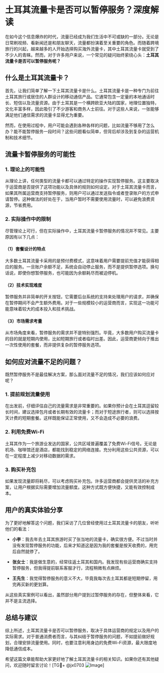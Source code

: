 # 土耳其流量卡是否可以暂停服务？深度解读

在如今这个信息爆炸的时代，流量已经成为我们生活中不可或缺的一部分。无论是日常刷视频、看新闻还是和朋友聊天，流量都扮演着至关重要的角色。而随着跨境旅行的兴起，越来越多的人开始选择购买海外流量卡，其中土耳其流量卡就受到了不少人的青睐。然而，对于许多用户来说，一个常见的疑问始终萦绕心头：**土耳其流量卡是否可以暂停服务呢？**

## 什么是土耳其流量卡？

首先，让我们简单了解一下土耳其流量卡是什么。土耳其流量卡是一种专门为前往土耳其旅行或居住的人群设计的移动通信产品。它通常包含一定量的本地通话时长、短信以及流量资源。由于土耳其是一个横跨欧亚大陆的国家，地理位置独特，文化丰富多样，因此吸引了不少游客和商务人士前往。对于这些人来说，一张能够满足他们通信需求的流量卡显得尤为重要。

然而，在使用过程中，用户可能会遇到各种各样的问题，比如流量不够用了怎么办？能不能暂停服务一段时间？这些问题看似简单，但背后却涉及到复杂的运营机制和技术细节。

## 流量卡暂停服务的可能性

### 1. 理论上的可能性

从理论上讲，任何类型的流量卡都可以通过特定的操作实现暂停服务。这主要取决于运营商是否提供了这项功能以及具体的规则如何设定。对于土耳其流量卡而言，如果其所属运营商支持暂停服务，则用户可以通过发送指令或者登录账户的方式申请暂停。这种做法的好处在于，当用户暂时不需要使用流量时，可以避免浪费资源，节省费用。

### 2. 实际操作中的限制

尽管理论上可行，但在实际操作中，土耳其流量卡暂停服务的情况并不常见。主要原因有以下几点：

#### （1）套餐设计的特点
大多数土耳其流量卡采用的是预付费模式，这意味着用户需要提前充值才能获得相应的服务。一旦账户余额不足，系统会自动停止服务，而不是提供暂停选项。换句话说，即使你想暂停服务，也可能因为余额耗尽而被迫停机。

#### （2）技术实现难度
暂停服务并非简单的开关按钮，它需要后台系统的支持来处理用户的请求，并确保在暂停期间不会产生额外费用。对于一些规模较小的运营商而言，实现这一功能可能意味着较大的成本投入和技术挑战。

#### （3）市场需求考量
从市场角度来看，暂停服务的需求并不是特别强烈。毕竟，大多数用户购买流量卡的目的就是短期内使用，比如短期旅行或者临时出差。因此，运营商更倾向于推出一次性使用的套餐，而非提供复杂的暂停服务选项。

## 如何应对流量不足的问题？

既然暂停服务不是最佳解决方案，那么面对流量不足的情况，我们应该如何应对呢？

### 1. 提前规划流量使用
在出发前，仔细评估自己的流量需求是非常重要的。如果你预计会在土耳其逗留较长时间，建议选择包月或者长期有效的流量卡；而对于短途旅行者，则可以选择按天计费的短期套餐。这样既能保证正常使用，又不会造成不必要的浪费。

### 2. 利用免费Wi-Fi
土耳其作为一个旅游业发达的国家，公共区域普遍覆盖了免费Wi-Fi信号。无论是机场、咖啡馆还是酒店，都能找到稳定的网络连接。充分利用这些公共资源，可以在一定程度上减少对移动数据的需求。

### 3. 购买补充包
如果发现流量即将耗尽，可以考虑购买补充包。许多运营商都会提供灵活的补充方案，让用户根据实际需要增加流量额度。这种方式既方便快捷，又能有效控制成本。

## 用户的真实体验分享

为了更好地解答这个问题，我们采访了几位曾经使用过土耳其流量卡的朋友，听听他们的看法：

- **小李**：我去年去土耳其旅游时买了张当地的流量卡，确实很方便。不过当时并没有发现暂停服务的功能，后来才知道这是因为我的套餐是按天收费的，用完后自然就停了。
  
- **张女士**：我是做生意的，经常往返土耳其和国内。我发现有些运营商确实支持暂停服务，但我得提前联系客服才行，流程稍微有点麻烦。

- **王先生**：我觉得暂停服务的意义不大，毕竟我每次去土耳其都是短期停留，用完再买新的更划算。

从这些真实案例可以看出，虽然部分用户提到过暂停服务的存在，但整体来看，它并不是主流选择。

## 总结与建议

综上所述，土耳其流量卡是否可以暂停服务，取决于具体运营商的规定以及用户的实际需求。对于普通消费者而言，与其纠结于暂停服务的问题，不如提前做好规划，合理安排流量使用。同时，也要注意利用身边的免费Wi-Fi资源，最大限度地降低通信成本。

希望这篇文章能帮助大家更好地了解土耳其流量卡的相关知识。如果你还有其他疑问，欢迎随时留言讨论！[TG💪+ @jx0703 ![Image](https://github.com/user-attachments/assets/dbca1d08-cadb-493c-b0ec-ad6f7a83f270)]